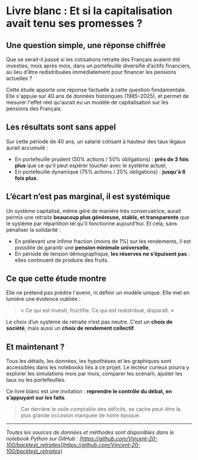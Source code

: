 # Livre blanc : Et si la capitalisation avait tenu ses promesses ?

## Une question simple, une réponse chiffrée

Que se serait-il passé si les cotisations retraite des Français avaient été investies, mois après mois, dans un portefeuille diversifié d’actifs financiers, au lieu d'être redistribuées immédiatement pour financer les pensions actuelles ?

Cette étude apporte une réponse factuelle à cette question fondamentale. Elle s'appuie sur 40 ans de données historiques (1985–2025), et permet de mesurer l'effet réel qu'aurait eu un modèle de capitalisation sur les pensions des Français.

## Les résultats sont sans appel

Sur cette période de 40 ans, un salarié cotisant à hauteur des taux légaux aurait accumulé :

- En portefeuille prudent (50% actions / 50% obligations) : **près de 3 fois plus** que ce qu'il peut espérer toucher avec le système actuel,
- En portefeuille dynamique (75% actions / 25% obligations) : **jusqu'à 6 fois plus**.

## L’écart n’est pas marginal, il est systémique

Un système capitalisé, même géré de manière très conservatrice, aurait permis une retraite **beaucoup plus généreuse, stable, et transparente** que le système par répartition tel qu'il fonctionne aujourd'hui. Et cela, sans pénaliser la solidarité :

- En prélevant une infime fraction (moins de 1%) sur les rendements, il est possible de garantir une **pension minimale universelle**,
- En période de tension démographique, **les réserves ne s’épuisent pas** : elles continuent de produire des fruits.

## Ce que cette étude montre

Elle ne prétend pas prédire l'avenir, ni définir un modèle unique. Elle met en lumière une évidence oubliée :

> « Ce qui est investi, fructifie. Ce qui est redistribué, disparaît. »

Le choix d’un système de retraite n’est pas neutre. C’est un **choix de société**, mais aussi un **choix de rendement collectif**.

## Et maintenant ?

Tous les détails, les données, les hypothèses et les graphiques sont accessibles dans les notebooks liés à ce projet. Le lecteur curieux pourra y explorer les simulations mois par mois, comparer les scenarii, ajuster les taux ou les portefeuilles.

Ce livre blanc est une invitation : **reprendre le contrôle du débat, en s’appuyant sur les faits**.

> Car derrière le voile comptable des déficits, se cache peut-être la plus grande occasion manquée de notre époque.

---

*Toutes les sources de données et méthodes sont disponibles dans le notebook Python sur GitHub : [https://github.com/Vincent-20-100/backtest_retraites](https://github.com/Vincent-20-100/backtest_retraites)*